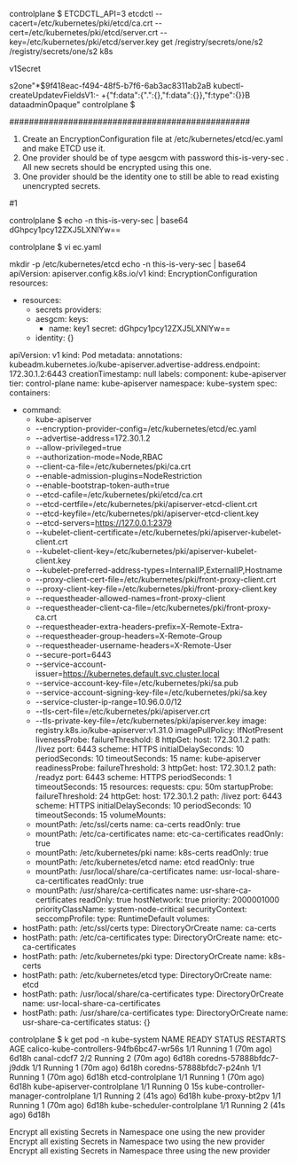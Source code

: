 controlplane $ ETCDCTL_API=3 etcdctl --cacert=/etc/kubernetes/pki/etcd/ca.crt --cert=/etc/kubernetes/pki/etcd/server.crt --key=/etc/kubernetes/pki/etcd/server.key get /registry/secrets/one/s2
/registry/secrets/one/s2
k8s


v1Secret

s2one"*$9f418eac-f494-48f5-b7f6-6ab3ac8311ab2aB
kubectl-createUpdatevFieldsV1:-
+{"f:data":{".":{},"f:data":{}},"f:type":{}}B
dataadminOpaque"
controlplane $ 




#################################################


1. Create an EncryptionConfiguration file at /etc/kubernetes/etcd/ec.yaml and make ETCD use it.
2. One provider should be of type aesgcm with password this-is-very-sec . All new secrets should be encrypted using this one.
3. One provider should be the identity one to still be able to read existing unencrypted secrets.


#1

controlplane $ echo -n this-is-very-sec | base64 
dGhpcy1pcy12ZXJ5LXNlYw==

controlplane $ vi ec.yaml

mkdir -p /etc/kubernetes/etcd
echo -n this-is-very-sec | base64
apiVersion: apiserver.config.k8s.io/v1
kind: EncryptionConfiguration
resources:
  - resources:
    - secrets
    providers:
    - aesgcm:
        keys:
        - name: key1
          secret: dGhpcy1pcy12ZXJ5LXNlYw==
    - identity: {}




apiVersion: v1
kind: Pod
metadata:
  annotations:
    kubeadm.kubernetes.io/kube-apiserver.advertise-address.endpoint: 172.30.1.2:6443
  creationTimestamp: null
  labels:
    component: kube-apiserver
    tier: control-plane
  name: kube-apiserver
  namespace: kube-system
spec:
  containers:
  - command:
    - kube-apiserver
    - --encryption-provider-config=/etc/kubernetes/etcd/ec.yaml
    - --advertise-address=172.30.1.2
    - --allow-privileged=true
    - --authorization-mode=Node,RBAC
    - --client-ca-file=/etc/kubernetes/pki/ca.crt
    - --enable-admission-plugins=NodeRestriction
    - --enable-bootstrap-token-auth=true
    - --etcd-cafile=/etc/kubernetes/pki/etcd/ca.crt
    - --etcd-certfile=/etc/kubernetes/pki/apiserver-etcd-client.crt
    - --etcd-keyfile=/etc/kubernetes/pki/apiserver-etcd-client.key
    - --etcd-servers=https://127.0.0.1:2379
    - --kubelet-client-certificate=/etc/kubernetes/pki/apiserver-kubelet-client.crt
    - --kubelet-client-key=/etc/kubernetes/pki/apiserver-kubelet-client.key
    - --kubelet-preferred-address-types=InternalIP,ExternalIP,Hostname
    - --proxy-client-cert-file=/etc/kubernetes/pki/front-proxy-client.crt
    - --proxy-client-key-file=/etc/kubernetes/pki/front-proxy-client.key
    - --requestheader-allowed-names=front-proxy-client
    - --requestheader-client-ca-file=/etc/kubernetes/pki/front-proxy-ca.crt
    - --requestheader-extra-headers-prefix=X-Remote-Extra-
    - --requestheader-group-headers=X-Remote-Group
    - --requestheader-username-headers=X-Remote-User
    - --secure-port=6443
    - --service-account-issuer=https://kubernetes.default.svc.cluster.local
    - --service-account-key-file=/etc/kubernetes/pki/sa.pub
    - --service-account-signing-key-file=/etc/kubernetes/pki/sa.key
    - --service-cluster-ip-range=10.96.0.0/12
    - --tls-cert-file=/etc/kubernetes/pki/apiserver.crt
    - --tls-private-key-file=/etc/kubernetes/pki/apiserver.key
    image: registry.k8s.io/kube-apiserver:v1.31.0
    imagePullPolicy: IfNotPresent
    livenessProbe:
      failureThreshold: 8
      httpGet:
        host: 172.30.1.2
        path: /livez
        port: 6443
        scheme: HTTPS
      initialDelaySeconds: 10
      periodSeconds: 10
      timeoutSeconds: 15
    name: kube-apiserver
    readinessProbe:
      failureThreshold: 3
      httpGet:
        host: 172.30.1.2
        path: /readyz
        port: 6443
        scheme: HTTPS
      periodSeconds: 1
      timeoutSeconds: 15
    resources:
      requests:
        cpu: 50m
    startupProbe:
      failureThreshold: 24
      httpGet:
        host: 172.30.1.2
        path: /livez
        port: 6443
        scheme: HTTPS
      initialDelaySeconds: 10
      periodSeconds: 10
      timeoutSeconds: 15
    volumeMounts:
    - mountPath: /etc/ssl/certs
      name: ca-certs
      readOnly: true
    - mountPath: /etc/ca-certificates
      name: etc-ca-certificates
      readOnly: true
    - mountPath: /etc/kubernetes/pki
      name: k8s-certs
      readOnly: true
    - mountPath: /etc/kubernetes/etcd
      name: etcd
      readOnly: true
    - mountPath: /usr/local/share/ca-certificates
      name: usr-local-share-ca-certificates
      readOnly: true
    - mountPath: /usr/share/ca-certificates
      name: usr-share-ca-certificates
      readOnly: true
  hostNetwork: true
  priority: 2000001000
  priorityClassName: system-node-critical
  securityContext:
    seccompProfile:
      type: RuntimeDefault
  volumes:
  - hostPath:
      path: /etc/ssl/certs
      type: DirectoryOrCreate
    name: ca-certs
  - hostPath:
      path: /etc/ca-certificates
      type: DirectoryOrCreate
    name: etc-ca-certificates
  - hostPath:
      path: /etc/kubernetes/pki
      type: DirectoryOrCreate
    name: k8s-certs
  - hostPath:
      path: /etc/kubernetes/etcd
      type: DirectoryOrCreate
    name: etcd
  - hostPath:
      path: /usr/local/share/ca-certificates
      type: DirectoryOrCreate
    name: usr-local-share-ca-certificates
  - hostPath:
      path: /usr/share/ca-certificates
      type: DirectoryOrCreate
    name: usr-share-ca-certificates
status: {}



controlplane $ k get pod -n kube-system
NAME                                      READY   STATUS    RESTARTS      AGE
calico-kube-controllers-94fb6bc47-wr56s   1/1     Running   1 (70m ago)   6d18h
canal-cdcf7                               2/2     Running   2 (70m ago)   6d18h
coredns-57888bfdc7-j9ddk                  1/1     Running   1 (70m ago)   6d18h
coredns-57888bfdc7-p24nh                  1/1     Running   1 (70m ago)   6d18h
etcd-controlplane                         1/1     Running   1 (70m ago)   6d18h
kube-apiserver-controlplane               1/1     Running   0             15s
kube-controller-manager-controlplane      1/1     Running   2 (41s ago)   6d18h
kube-proxy-bt2pv                          1/1     Running   1 (70m ago)   6d18h
kube-scheduler-controlplane               1/1     Running   2 (41s ago)   6d18h






Encrypt all existing Secrets in Namespace one using the new provider
Encrypt all existing Secrets in Namespace two using the new provider
Encrypt all existing Secrets in Namespace three using the new provider


